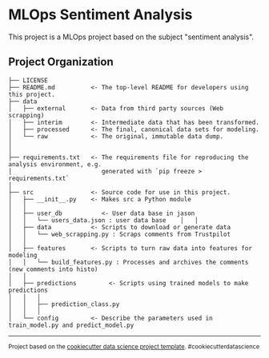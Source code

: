 MLOps Sentiment Analysis
==============================

This project is a MLOps project based on the subject "sentiment analysis". 

Project Organization
------------

    ├── LICENSE
    ├── README.md          <- The top-level README for developers using this project.
    ├── data
    │   ├── external       <- Data from third party sources (Web scrapping)
    │   ├── interim        <- Intermediate data that has been transformed.
    │   ├── processed      <- The final, canonical data sets for modeling.
    │   └── raw            <- The original, immutable data dump.
    │
    │
    ├── requirements.txt   <- The requirements file for reproducing the analysis environment, e.g.
    │                         generated with `pip freeze > requirements.txt`
    │
    ├── src                <- Source code for use in this project.
    │   ├── __init__.py    <- Makes src a Python module
    │   │
    │   ├── user_db           <- User data base in jason
    │   │   └── users_data.json : user data base    │   │
    │   ├── data           <- Scripts to download or generate data
    │   │   └── web_scrapping.py : Scraps comments from Trustpilot
    │   │
    │   ├── features       <- Scripts to turn raw data into features for modeling
    │   │   └── build_features.py : Processes and archives the comments (new comments into histo)
    │   │
    │   ├── predictions         <- Scripts using trained models to make predictions
    │   │   │                 
    │   │   ├── prediction_class.py
    │   │   │
    │   └── config         <- Describe the parameters used in train_model.py and predict_model.py

--------

<p><small>Project based on the <a target="_blank" href="https://drivendata.github.io/cookiecutter-data-science/">cookiecutter data science project template</a>. #cookiecutterdatascience</small></p>
